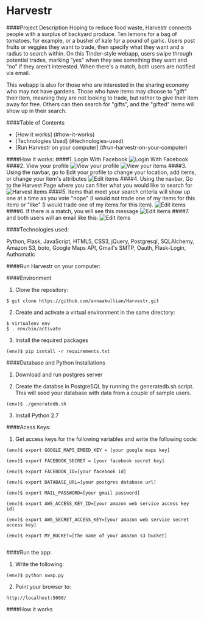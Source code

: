 Harvestr
========

####Project Description
Hoping to reduce food waste, Harvestr connects people with a surplus of backyard produce.  Ten lemons for a bag of tomatoes, for example, or a bushel of kale for a pound of garlic. Users post fruits or veggies they want to trade, then specify what they want and a radius to search within. On this Tinder-style webapp, users swipe through potential trades, marking “yes” when they see something they want and “no” if they aren't interested. When there's a match, both users are notified via email.

This webapp is also for those who are interested in the sharing economy who may not have gardens. Those who have items may choose to "gift" their item, meaning they are not looking to trade, but rather to give their item away for free. Others can then search for "gifts", and the "gifted" items will show up in their search. 

####Table of Contents
- [How it works] (#how-it-works)
- [Technologies Used] (#technologies-used)
- [Run Harvestr on your computer] (#run-harvestr-on-your-computer)

####How it works:
####1. Login With Facebook
![Login With Facebook](/static/images/screenshot1.jpg)
####2. View your profile
![View your profile](/static/images/screenshot2.jpg)
![View your items](/static/images/screenshot3.jpg)
####3. Using the navbar, go to Edit your profile to change your location, add items, or change your item's attributes
![Edit items](/static/images/screenshot4.jpg)
####4. Using the navbar, Go to the Harvest Page where you can filter what you would like to search for
![Harvest items](/static/images/screenshot6.jpg)
####5. Items that meet your search criteria will show up one at a time as you vote "nope" (I would not trade one of my items for this item) or "like" (I would trade one of my items for this item).
![Edit items](/static/images/screenshot7.jpg)
####6. If there is a match, you will see this message
![Edit items](/static/images/screenshot9.jpg)
####7. and both users will an email like this:
![Edit items](/static/images/screenshot11.jpg)

####Technologies used:

Python, Flask, JavaScript, HTML5, CSS3, jQuery, Postgresql, SQLAlchemy, Amazon S3, boto, Google Maps API, Gmail's SMTP, Oauth, Flask-Login, Authomatic 


####Run Harvestr on your computer:

####Environment

1) Clone the repository:
<pre><code>$ git clone https://github.com/annaakullian/Harvestr.git</code></pre>

2) Create and activate a virtual environment in the same directory:
<pre><code>$ virtualenv env
$ . env/bin/activate
</code></pre>

3) Install the required packages 
<pre><code>(env)$ pip isntall -r requirements.txt </code></pre>

####Database and Python Installations

1) Download and run postgres server

2) Create the databse in PostgreSQL by running the generatedb.sh script. This will seed your database with data from a couple of sample users.
<pre><code>(env)$ ./generatedb.sh </code></pre>

3) Install Python 2.7

####Acess Keys:

1) Get access keys for the following variables and write the following code:
<pre><code>(env)$ export GOOGLE_MAPS_EMBED_KEY = [your google maps key]<br/>
(env)$ export FACEBOOK_SECRET = [your facebook secret key]<br/>
(env)$ export FACEBOOK_ID=[your facebook id]<br/>
(env)$ export DATABASE_URL=[your postgres database url]<br/>
(env)$ export MAIL_PASSWORD=[your gmail password]<br/>
(env)$ export AWS_ACCESS_KEY_ID=[your amazon web service access key id]<br/>
(env)$ export AWS_SECRET_ACCESS_KEY=[your amazon web service secret access key]<br/>
(env)$ export MY_BUCKET=[the name of your amazon s3 bucket]<br/>
</code></pre>

####Run the app:

1) Write the following:
<pre><code>(env)$ python swap.py</code></pre>

2) Point your browser to:
<pre><code>http://localhost:5000/</code></pre>

  
####How it works
